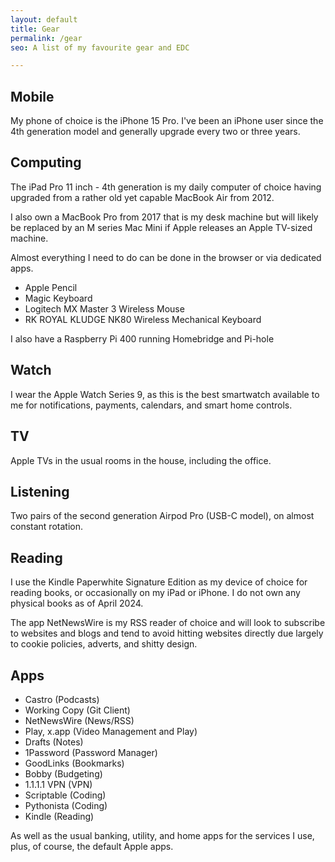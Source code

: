 ```yaml
---
layout: default
title: Gear
permalink: /gear
seo: A list of my favourite gear and EDC

---
```


## Mobile

My phone of choice is the iPhone 15 Pro. I've been an iPhone user since the 4th generation model and generally upgrade every two or three years.

## Computing

The iPad Pro 11 inch - 4th generation is my daily computer of choice having upgraded from a rather old yet capable MacBook Air from 2012.

I also own a MacBook Pro from 2017 that is my desk machine but will likely be replaced by an M series Mac Mini if Apple releases an Apple TV-sized machine.

Almost everything I need to do can be done in the browser or via dedicated apps.

- Apple Pencil
- Magic Keyboard
- Logitech MX Master 3 Wireless Mouse
- RK ROYAL KLUDGE NK80 Wireless Mechanical Keyboard

I also have a Raspberry Pi 400 running Homebridge and Pi-hole

## Watch

I wear the Apple Watch Series 9, as this is the best smartwatch available to me for notifications, payments, calendars, and smart home controls.

## TV

Apple TVs in the usual rooms in the house, including the office.

## Listening

Two pairs of the second generation Airpod Pro (USB-C model), on almost constant rotation.

## Reading

I use the Kindle Paperwhite Signature Edition as my device of choice for reading books, or occasionally on my iPad or iPhone. I do not own any physical books as of April 2024.

The app NetNewsWire is my RSS reader of choice and will look to subscribe to websites and blogs and tend to avoid hitting websites directly due largely to cookie policies, adverts, and shitty design.


## Apps
 
- Castro (Podcasts)
- Working Copy (Git Client)
- NetNewsWire (News/RSS)
- Play, x.app (Video Management and Play)
- Drafts (Notes)
- 1Password (Password Manager)
- GoodLinks (Bookmarks)
- Bobby (Budgeting)
- 1.1.1.1 VPN (VPN)
- Scriptable (Coding)
- Pythonista (Coding)
- Kindle (Reading)

As well as the usual banking, utility, and home apps for the services I use, plus, of course, the default Apple apps.
